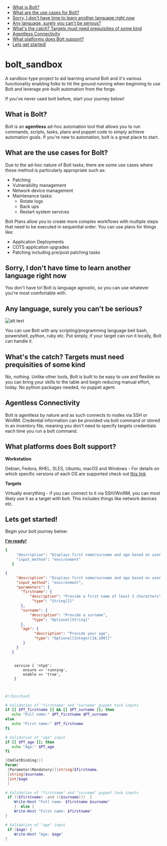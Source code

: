 
   - [What is Bolt?](#what-is-bolt)
   - [What are the use cases for Bolt?](#what-are-the-use-cases-for-bolt)
   - [Sorry, I don't have time to learn another language right now](#sorry-i-dont-have-time-to-learn-another-language-right-now)
   - [Any language, surely you can't be serious?](#any-language-surely-you-cant-be-serious)
   - [What's the catch? Targets must need prequisities of some kind](#whats-the-catch-targets-must-need-prequisities-of-some-kind)
   - [Agentless Connectivity](#agentless-connectivity)
   - [What platforms does Bolt support?](#what-platforms-does-bolt-support)
   - [Lets get started!](#lets-get-started)


# bolt_sandbox

A sandbox-type project to aid learning around Bolt and it's various functionality enabling folks to hit the ground running when beginning to use Bolt and leverage pre-built automation from the forge. 

If you've never used bolt before, start your journey below!


## What is Bolt?

Bolt is an **agentless** ad-hoc automation tool that allows you to run commands, scripts, tasks, plans and puppet code to simply achieve automation goals. If you're new to automation, bolt is a great place to start. 

## What are the use cases for Bolt?

Due to the ad-hoc nature of Bolt tasks, there are some use cases where these method is particularly appropriate such as:

- Patching
- Vulnerability management
- Network device management
- Maintenance tasks:
    - Rotate logs
    - Back ups
    - Restart system services

Bolt Plans allow you to create more complex workflows with multiple steps that need to be executed in sequential order. You can use plans for things like:

- Application Deployments
- COTS application upgrades
- Patching including pre/post patching tasks

## Sorry, I don't have time to learn another language right now

You don't have to! Bolt is language agnostic, so you can use whatever you're most comfortable with.

## Any language, surely you can't be serious?

![alt text](https://raw.githubusercontent.com/kinners00/files/main/DahUIvIU0AA_EbJ.jpeg)

 You can use Bolt with any scripting/programming language beit bash, powershell, python, ruby etc. Put simply, if your target can run it locally, Bolt can handle it.

 ## What's the catch? Targets must need prequisities of some kind

 No, nothing. Unlike other tools, Bolt is built to be easy to use and flexible so you can bring your skills to the table and begin reducing manual effort, today. No python packages needed, no puppet agent.

## Agentless Connectivity

Bolt is agentless by nature and as such connects to nodes via SSH or WinRM. Credential information can be provided via bolt command or stored in an inventory file, meaning you don't need to specify targets credentials each time you run a bolt command. 

## What platforms does Bolt support?

**Workstation**

Debian, Fedora, RHEL, SLES, Ubuntu, macOS and Windows - For details on which specific versions of each OS are supported check out [this link](https://puppet.com/docs/bolt/latest/bolt_installing.html)

**Targets**

Virtually everything - if you can connect to it via SSH/WinRM, you can most likely use it as a target with bolt. This includes things like network devices etc.

## Lets get started!

Begin your bolt journey below:

[**I'm ready!**](https://github.com/kinners00/bolt_sandbox/blob/master/docs/1_intro_to_bolt.md)

```bash
{
     "description": "Displays first name/surname and age based on user input",
     "input_method": "environment"
   }

```

```json
{
     "description": "Displays first name/surname and age based on user input",
     "input_method": "environment",
     "parameters": {
       "firstname": {
           "description": "Provide a first name of least 2 characters",
            "type": "String[2]"
       },
       "surname": {
           "description": "Provide a surname",
            "type": "Optional[String]"
       },
       "age": {
             "description": "Provide your age",
             "type": "Optional[Integer[18,100]]"
        }
     }
   }

```


```Puppet

    service { 'ntpd':
	    ensure => 'running',
        enable => 'true',
    }


```

```bash

#!/bin/bash

# Validation of "firstname" and "surname" puppet task inputs
if [[ $PT_firstname ]] && [[ $PT_surname ]]; then
   echo "Full name:" $PT_firstname $PT_surname
else 
   echo "First name:" $PT_firstname
fi

# Validation of "age" input
if [[ $PT_age ]]; then
   echo "Age:" $PT_age
fi

```

```powershell
[CmdletBinding()]
Param(
 [Parameter(Mandatory)][string]$firstname,
 [string]$surname,
 [int]$age
 )

# Validation of "firstname" and "surname" puppet task inputs 
 if (($firstname) -and (($surname)))  {
    Write-Host "Full name: $firstname $surname"
    }  else {
    Write-Host "First name: $firstname"
}

# Validation of "age" input
 if ($age) {
    Write-Host "Age: $age"
}

```